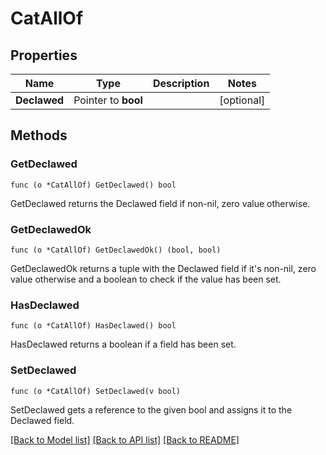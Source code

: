 # CatAllOf

## Properties

Name | Type | Description | Notes
------------ | ------------- | ------------- | -------------
**Declawed** | Pointer to **bool** |  | [optional]

## Methods

### GetDeclawed

`func (o *CatAllOf) GetDeclawed() bool`

GetDeclawed returns the Declawed field if non-nil, zero value otherwise.

### GetDeclawedOk

`func (o *CatAllOf) GetDeclawedOk() (bool, bool)`

GetDeclawedOk returns a tuple with the Declawed field if it's non-nil, zero value otherwise
and a boolean to check if the value has been set.

### HasDeclawed

`func (o *CatAllOf) HasDeclawed() bool`

HasDeclawed returns a boolean if a field has been set.

### SetDeclawed

`func (o *CatAllOf) SetDeclawed(v bool)`

SetDeclawed gets a reference to the given bool and assigns it to the Declawed field.


[[Back to Model list]](../README.md#documentation-for-models) [[Back to API list]](../README.md#documentation-for-api-endpoints) [[Back to README]](../README.md)


